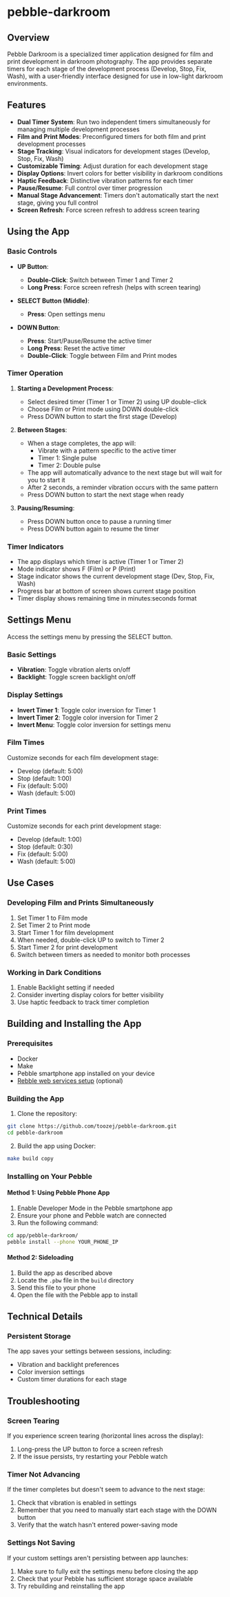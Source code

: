 # pebble-darkroom

## Overview

Pebble Darkroom is a specialized timer application designed for film and print development in darkroom photography. The app provides separate timers for each stage of the development process (Develop, Stop, Fix, Wash), with a user-friendly interface designed for use in low-light darkroom environments.

## Features

- **Dual Timer System**: Run two independent timers simultaneously for managing multiple development processes
- **Film and Print Modes**: Preconfigured timers for both film and print development processes
- **Stage Tracking**: Visual indicators for development stages (Develop, Stop, Fix, Wash)
- **Customizable Timing**: Adjust duration for each development stage
- **Display Options**: Invert colors for better visibility in darkroom conditions
- **Haptic Feedback**: Distinctive vibration patterns for each timer
- **Pause/Resume**: Full control over timer progression
- **Manual Stage Advancement**: Timers don't automatically start the next stage, giving you full control
- **Screen Refresh**: Force screen refresh to address screen tearing

## Using the App

### Basic Controls

- **UP Button**:
  - **Double-Click**: Switch between Timer 1 and Timer 2
  - **Long Press**: Force screen refresh (helps with screen tearing)

- **SELECT Button (Middle)**:
  - **Press**: Open settings menu

- **DOWN Button**:
  - **Press**: Start/Pause/Resume the active timer
  - **Long Press**: Reset the active timer
  - **Double-Click**: Toggle between Film and Print modes

### Timer Operation

1. **Starting a Development Process**:
   - Select desired timer (Timer 1 or Timer 2) using UP double-click
   - Choose Film or Print mode using DOWN double-click
   - Press DOWN button to start the first stage (Develop)

2. **Between Stages**:
   - When a stage completes, the app will:
     - Vibrate with a pattern specific to the active timer
     - Timer 1: Single pulse
     - Timer 2: Double pulse
   - The app will automatically advance to the next stage but will wait for you to start it
   - After 2 seconds, a reminder vibration occurs with the same pattern
   - Press DOWN button to start the next stage when ready

3. **Pausing/Resuming**:
   - Press DOWN button once to pause a running timer
   - Press DOWN button again to resume the timer

### Timer Indicators

- The app displays which timer is active (Timer 1 or Timer 2)
- Mode indicator shows F (Film) or P (Print)
- Stage indicator shows the current development stage (Dev, Stop, Fix, Wash)
- Progress bar at bottom of screen shows current stage position
- Timer display shows remaining time in minutes:seconds format

## Settings Menu

Access the settings menu by pressing the SELECT button.

### Basic Settings

- **Vibration**: Toggle vibration alerts on/off
- **Backlight**: Toggle screen backlight on/off

### Display Settings

- **Invert Timer 1**: Toggle color inversion for Timer 1
- **Invert Timer 2**: Toggle color inversion for Timer 2
- **Invert Menu**: Toggle color inversion for settings menu

### Film Times

Customize seconds for each film development stage:
- Develop (default: 5:00)
- Stop (default: 1:00)
- Fix (default: 5:00)
- Wash (default: 5:00)

### Print Times

Customize seconds for each print development stage:
- Develop (default: 1:00)
- Stop (default: 0:30)
- Fix (default: 5:00)
- Wash (default: 5:00)

## Use Cases

### Developing Film and Prints Simultaneously

1. Set Timer 1 to Film mode
2. Set Timer 2 to Print mode
3. Start Timer 1 for film development
4. When needed, double-click UP to switch to Timer 2
5. Start Timer 2 for print development
6. Switch between timers as needed to monitor both processes

### Working in Dark Conditions

1. Enable Backlight setting if needed
2. Consider inverting display colors for better visibility
3. Use haptic feedback to track timer completion

## Building and Installing the App

### Prerequisites
- Docker
- Make
- Pebble smartphone app installed on your device
- [Rebble web services setup](https://help.rebble.io/setup) (optional)

### Building the App
1. Clone the repository:
```bash
git clone https://github.com/toozej/pebble-darkroom.git
cd pebble-darkroom
```

2. Build the app using Docker:
```bash
make build copy
```

### Installing on Your Pebble

#### Method 1: Using Pebble Phone App

1. Enable Developer Mode in the Pebble smartphone app
2. Ensure your phone and Pebble watch are connected
3. Run the following command:
```bash
cd app/pebble-darkroom/
pebble install --phone YOUR_PHONE_IP
```

#### Method 2: Sideloading

1. Build the app as described above
2. Locate the `.pbw` file in the `build` directory
3. Send this file to your phone
4. Open the file with the Pebble app to install

## Technical Details

### Persistent Storage

The app saves your settings between sessions, including:
- Vibration and backlight preferences
- Color inversion settings
- Custom timer durations for each stage

## Troubleshooting

### Screen Tearing

If you experience screen tearing (horizontal lines across the display):
1. Long-press the UP button to force a screen refresh
2. If the issue persists, try restarting your Pebble watch

### Timer Not Advancing

If the timer completes but doesn't seem to advance to the next stage:
1. Check that vibration is enabled in settings
2. Remember that you need to manually start each stage with the DOWN button
3. Verify that the watch hasn't entered power-saving mode

### Settings Not Saving

If your custom settings aren't persisting between app launches:
1. Make sure to fully exit the settings menu before closing the app
2. Check that your Pebble has sufficient storage space available
3. Try rebuilding and reinstalling the app
